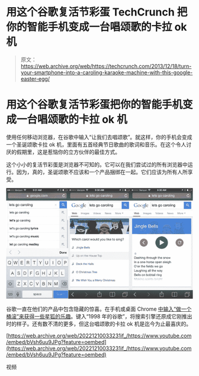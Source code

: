 # 用这个谷歌复活节彩蛋 TechCrunch 把你的智能手机变成一台唱颂歌的卡拉 ok 机

> 原文：<https://web.archive.org/web/https://techcrunch.com/2013/12/18/turn-your-smartphone-into-a-caroling-karaoke-machine-with-this-google-easter-egg/>

# 用这个谷歌复活节彩蛋把你的智能手机变成一台唱颂歌的卡拉 ok 机

使用任何移动浏览器，在谷歌中输入“让我们去唱颂歌”。就这样，你的手机会变成一个圣诞颂歌卡拉 ok 机，里面有五首经典节日歌曲的歌词和音乐。在这个令人讨厌的假期里，这是惹恼你的立方伙伴的最佳方式。

这个小小的复活节彩蛋是浏览器不可知的。它可以在我们尝试过的所有浏览器中运行。因为，真的，圣诞颂歌不应该和一个产品捆绑在一起。它们应该为所有人所享受。

![lets-go-caroling](img/32253c48a58678e82d1908bf659769c0.png)

谷歌一直在他们的产品中包含隐藏的惊喜。在手机或桌面 Chrome [中输入“做一个桶滚”来获得一些星狐的乐趣](https://web.archive.org/web/20221210033231/https://beta.techcrunch.com/2012/07/03/googles-do-a-barrel-roll-easter-egg-now-spinning-jelly-bean-screens/)。键入“1998 年的谷歌”，将搜索引擎还原成它刚推出时的样子。还有数不清的更多，但这台唱颂歌的卡拉 ok 机是迄今为止最喜庆的。

[https://web.archive.org/web/20221210033231if_/https://www.youtube.com/embed/bVsh6uu9JPg?feature=oembed](https://web.archive.org/web/20221210033231if_/https://www.youtube.com/embed/bVsh6uu9JPg?feature=oembed)

视频